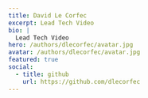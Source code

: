 ```yaml
---
title: David Le Corfec
excerpt: Lead Tech Video
bio: | 
  Lead Tech Video
hero: /authors/dlecorfec/avatar.jpg
avatar: /authors/dlecorfec/avatar.jpg
featured: true
social:
  - title: github
    url: https://github.com/dlecorfec
---
```

